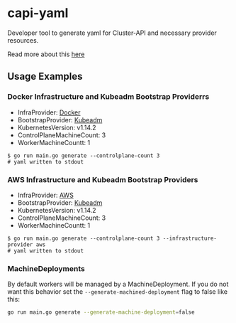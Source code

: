 # capi-yaml

Developer tool to generate yaml for Cluster-API and necessary provider resources.

Read more about this [here](https://docs.google.com/document/d/1Tzx6IXOoQnUxaVSYA2I8IdcNrFE4zgOnzkk55KHOU20/edit)

## Usage Examples

### Docker Infrastructure and Kubeadm Bootstrap Providerrs

- InfraProvider: [Docker](https://github.com/kubernetes-sigs/cluster-api-provider-docker)
- BootstrapProvider: [Kubeadm](https://github.com/kubernetes-sigs/cluster-api-bootstrap-provider-kubeadm)
- KubernetesVersion: v1.14.2
- ControlPlaneMachineCount: 3
- WorkerMachineCountt: 1

```(bash)
$ go run main.go generate --controlplane-count 3
# yaml written to stdout
```

### AWS Infrastructure and Kubeadm Bootstrap Providers

- InfraProvider: [AWS](https://github.com/kubernetes-sigs/cluster-api-provider-aws)
- BootstrapProvider: [Kubeadm](https://github.com/kubernetes-sigs/cluster-api-bootstrap-provider-kubeadm)
- KubernetesVersion: v1.14.2
- ControlPlaneMachineCount: 3
- WorkerMachineCountt: 1

```(bash)
$ go run main.go generate --controlplane-count 3 --infrastructure-provider aws
# yaml written to stdout
```

### MachineDeployments

By default workers will be managed by a MachineDeployment. If you do not want this behavior set the
`--generate-machined-deployment` flag to false like this:

```bash
go run main.go generate --generate-machine-deployment=false
```
